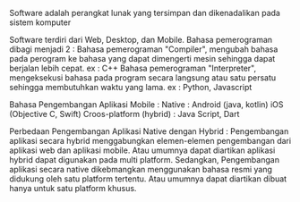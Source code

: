 Software adalah perangkat lunak yang tersimpan dan dikenadalikan pada sistem komputer

Software terdiri dari Web, Desktop, dan Mobile. Bahasa pemerograman dibagi menjadi 2 :
Bahasa pemerograman "Compiler", mengubah bahasa pada perogram ke bahasa yang dapat dimengerti mesin sehingga dapat berjalan lebih cepat. ex : C++
Bahasa pemerograman "Interpreter", mengeksekusi bahasa pada program secara langsung atau satu persatu sehingga membutuhkan waktu yang lama. ex : Python, Javascript

Bahasa Pengembangan Aplikasi Mobile :
Native :
Android (java, kotlin)
iOS (Objective C, Swift)
Croos-platform (hybrid) :
Java Script, Dart

Perbedaan Pengembangan Aplikasi Native dengan Hybrid : Pengembangan aplikasi secara hybrid menggabungkan elemen-elemen pengembangan dari aplikasi web dan aplikasi mobile. Atau umumnya dapat diartikan aplikasi hybrid dapat digunakan pada multi platform. Sedangkan, Pengembangan aplikasi secara native dikebmangkan menggunakan bahasa resmi yang didukung oleh satu platform tertentu. Atau umumnya dapat diartikan dibuat hanya untuk satu platform khusus.
